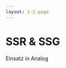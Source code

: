 ```yaml
---
layout: 1-2-page
---
```


# SSR & SSG

Einsatz in Analog

<template v-slot:right>

<div class="p-8 flex flex-col gap-8">
<div>

### Server-Side Rendering

Out-of-the-Box aktiv und standardmäßig keine Konfiguration erforderlich.

</div>
<div>

**Aber Achtung:**

Manche Abhängigkeiten benötigen eine Transformation für SSR.

```typescript
import { defineConfig } from 'vite';
import analog from '@analogjs/platform';

// https://vitejs.dev/config/
export default defineConfig(({ mode }) => ({
  ssr: {
    noExternal: [
      'apollo-angular', // npm package import
      'apollo-angular/**', // npm package import along with sub-packages
      '@spartan-ng/**', // libs under the npmScope inside an Nx workspace
    ],
  },
  // ...other config
}));
```
</div>
</div>
</template>
